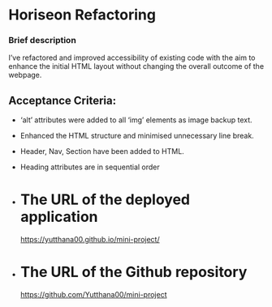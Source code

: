 # Horiseon Refactoring

###  Brief description 

I’ve refactored and improved accessibility of existing code with the aim to enhance the initial HTML layout without changing the overall outcome of the webpage.

## Acceptance Criteria:

-	‘alt’ attributes were added to all ‘img’ elements as image backup text.
-	Enhanced the HTML structure and minimised unnecessary line break.
-	Header, Nav, Section have been added to HTML.
-	Heading attributes are in sequential order



-	# The URL of the deployed application
    https://yutthana00.github.io/mini-project/
-	# The URL of the Github repository
    https://github.com/Yutthana00/mini-project